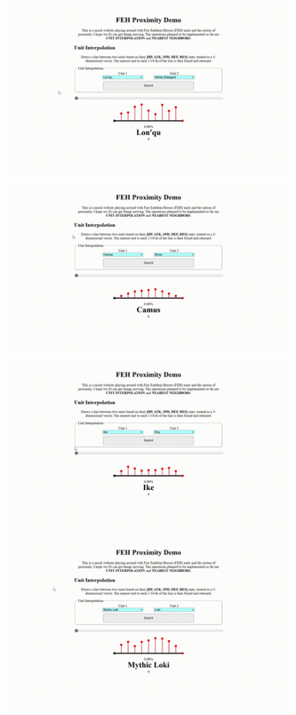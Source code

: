 ![Interpolating between Lon'Qu and Winter Edelgard. The nearest units we pass by are: Chad, Nils, Echida, Valentine's Eliwood, Halloween Kurthnaga, Ascended Eliwood, Halloween Corrin, and Summer Edelgard.](./examples/lonqu_to_winter_edelgard.gif "Lon'Qu to Winter Edelgard")

![Interpolating between Camus and Sirius. We only pass by one unit, being Seigbert.](./examples/camus_to_sirius.gif "Camus to Sirius")

![Interpolating between Ike and Roy. We pass by: Gray, Sharena, Corrin (M), and Palla.](./examples/ike_to_roy.gif  "Ike to Roy")

![Interpolating between Mythic Loki and Loki. We pass by: Valentine's Leo, Winter Seidr, Summer Micaiah, Scion Julia, Knoll, Spring Palla, and New Year's Takumi.](./examples/mythic_loki_to_loki.gif "Mythic Loki to Loki")